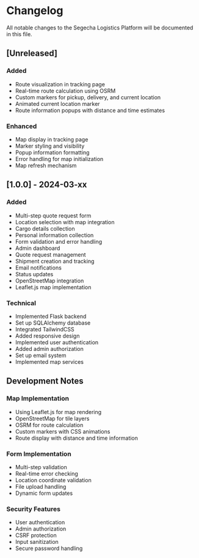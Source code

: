 # Changelog

All notable changes to the Segecha Logistics Platform will be documented in this file.

## [Unreleased]

### Added
- Route visualization in tracking page
- Real-time route calculation using OSRM
- Custom markers for pickup, delivery, and current location
- Animated current location marker
- Route information popups with distance and time estimates

### Enhanced
- Map display in tracking page
- Marker styling and visibility
- Popup information formatting
- Error handling for map initialization
- Map refresh mechanism

## [1.0.0] - 2024-03-xx

### Added
- Multi-step quote request form
- Location selection with map integration
- Cargo details collection
- Personal information collection
- Form validation and error handling
- Admin dashboard
- Quote request management
- Shipment creation and tracking
- Email notifications
- Status updates
- OpenStreetMap integration
- Leaflet.js map implementation

### Technical
- Implemented Flask backend
- Set up SQLAlchemy database
- Integrated TailwindCSS
- Added responsive design
- Implemented user authentication
- Added admin authorization
- Set up email system
- Implemented map services

## Development Notes

### Map Implementation
- Using Leaflet.js for map rendering
- OpenStreetMap for tile layers
- OSRM for route calculation
- Custom markers with CSS animations
- Route display with distance and time information

### Form Implementation
- Multi-step validation
- Real-time error checking
- Location coordinate validation
- File upload handling
- Dynamic form updates

### Security Features
- User authentication
- Admin authorization
- CSRF protection
- Input sanitization
- Secure password handling 